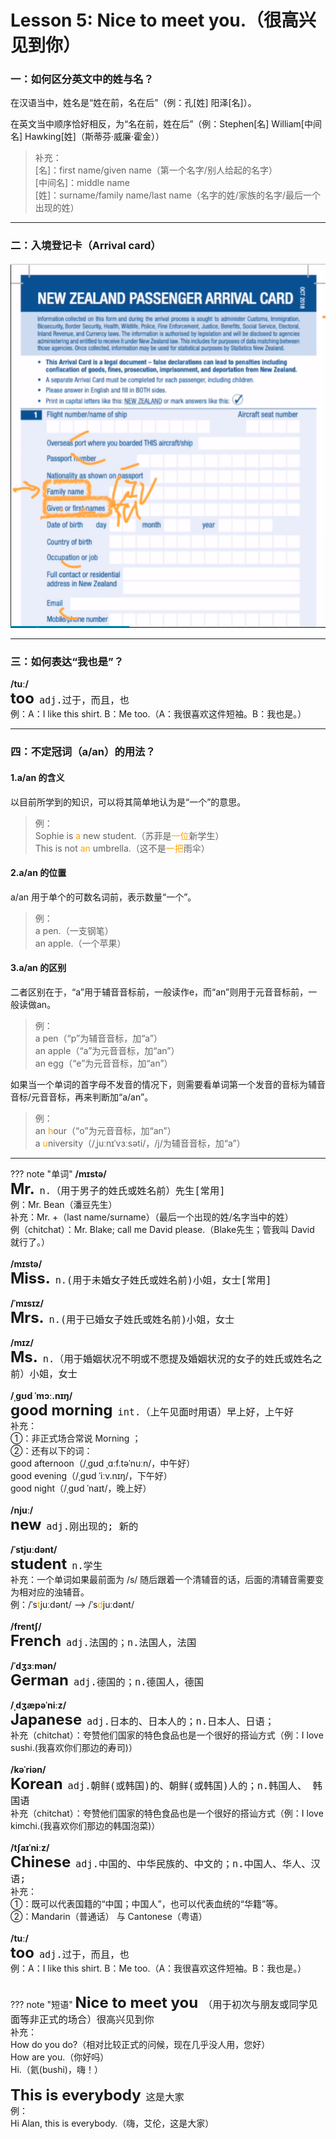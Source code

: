 # Lesson 5: Nice to meet you.（很高兴见到你）

### 一：如何区分英文中的姓与名？

在汉语当中，姓名是“姓在前，名在后”（例：孔[姓] 阳泽[名]）。<br>

在英文当中顺序恰好相反，为“名在前，姓在后”（例：Stephen[名] William[中间名] Hawking[姓]（斯蒂芬·威廉·霍金））<br>
> 补充：<br>
> [名]：first name/given name（第一个名字/别人给起的名字）<br>
> [中间名]：middle name<br>
> [姓]：surname/family name/last name（名字的姓/家族的名字/最后一个出现的姓）<br>


---
### 二：入境登记卡（Arrival card）

![](../img/Frist/Lesson-5/Lesson-5_01.png)


---
### 三：如何表达“我也是”？
**/tuː/**<br>
<font size=5>**too**</font>&nbsp;&nbsp;<font size=4>`adj.过于，而且，也`</font><br>
例：A：I like this shirt. B：Me too.（A：我很喜欢这件短袖。B：我也是。）


---
### 四：不定冠词（a/an）的用法？

#### 1.a/an 的含义
以目前所学到的知识，可以将其简单地认为是“一个”的意思。<br>
> 例：<br>
> Sophie is <font color=orange>a</font> new student.（苏菲是<font color=orange>一位</font>新学生）<br>
> This is not <font color=orange>an</font> umbrella.（这不是<font color=orange>一把</font>雨伞）<br>


#### 2.a/an 的位置
a/an 用于单个的可数名词前，表示数量“一个”。<br>
> 例：<br>
> a pen.（一支钢笔）<br>
> an apple.（一个苹果）<br>


#### 3.a/an 的区别
二者区别在于，“a”用于辅音音标前，一般读作e，而“an”则用于元音音标前，一般读做an。<br>

> 例：<br>
> a pen（“p”为辅音音标，加“a”）<br>
> an apple（“a”为元音音标，加“an”）<br>
> an egg（“e”为元音音标，加“an”）<br>


如果当一个单词的首字母不发音的情况下，则需要看单词第一个发音的音标为辅音音标/元音音标，再来判断加“a/an”。<br>

> 例：<br>
> an <font color=orange>h</font>our（“o”为元音音标，加“an”）<br>
> a <font color=orange>u</font>niversity（/ˌ<font>j</font>uːnɪˈvɜːsəti/，/j/为辅音音标，加“a”）<br>


---
??? note "单词"
    **/mɪstə/**<br>
    <font size=5>**Mr.**</font>&nbsp;&nbsp;<font size=4>`n.（用于男子的姓氏或姓名前）先生[常用]`</font><br>
    例：Mr. Bean（潘豆先生）<br>
    补充：Mr. +（last name/surname）（最后一个出现的姓/名字当中的姓）<br>
    例（chitchat）：Mr. Blake; call me David please.（Blake先生；管我叫 David 就行了。） <br>
    <br>
    **/mɪstə/**<br>
    <font size=5>**Miss.**</font>&nbsp;&nbsp;<font size=4>`n.(用于未婚女子姓氏或姓名前)小姐，女士[常用]`</font><br>
    <br>
    **/ˈmɪsɪz/**<br>
    <font size=5>**Mrs.**</font>&nbsp;&nbsp;<font size=4>`n.(用于已婚女子姓氏或姓名前)小姐，女士`</font><br>
    <br>
    **/mɪz/**<br>
    <font size=5>**Ms.**</font>&nbsp;&nbsp;<font size=4>`n.（用于婚姻状况不明或不愿提及婚姻状況的女子的姓氏或姓名之前）小姐，女士`</font><br>
    <br>
    **/ˌɡʊd ˈmɔː.nɪŋ/**<br>
    <font size=5>**good morning**</font>&nbsp;&nbsp;<font size=4>`int.（上午见面时用语）早上好，上午好`</font><br>
    补充：<br>
    ①：非正式场合常说 Morning ；<br>
    ②：还有以下的词：<br>
    good afternoon（/ˌɡʊd ˌɑːf.təˈnuːn/，中午好）<br>
    good evening（/ˌɡʊd ˈiːv.nɪŋ/，下午好）<br>
    good night（/ˌɡʊd ˈnaɪt/，晚上好）<br>
    <br>
    **/njuː/**<br>
    <font size=5>**new**</font>&nbsp;&nbsp;<font size=4>`adj.刚出现的; 新的`</font><br>
    <br>
    **/ˈstjuːdənt/**<br>
    <font size=5>**student**</font>&nbsp;&nbsp;<font size=4>`n.学生`</font><br>
    补充：一个单词如果最前面为 /s/ 随后跟着一个清辅音的话，后面的清辅音需要变为相对应的浊辅音。<br>
    例：/ˈs<font color=orange>t</font>juːdənt/ --> /ˈs<font color=orange>d</font>juːdənt/<br>
    <br>
    **/frentʃ/**<br>
    <font size=5>**French**</font>&nbsp;&nbsp;<font size=4>`adj.法国的；n.法国人，法国`</font><br>
    <br>
    **/ˈdʒɜːmən/**<br>
    <font size=5>**German**</font>&nbsp;&nbsp;<font size=4>`adj.德国的；n.德国人，德国`</font><br>
    <br>
    **/ˌdʒæpəˈniːz/**<br>
    <font size=5>**Japanese**</font>&nbsp;&nbsp;<font size=4>`adj.日本的、日本人的；n.日本人、日语；`</font><br>
    补充（chitchat）：夸赞他们国家的特色食品也是一个很好的搭讪方式（例：I love sushi.(我喜欢你们那边的寿司)）<br>
    <br>
    **/kəˈriən/**<br>
    <font size=5>**Korean**</font>&nbsp;&nbsp;<font size=4>`adj.朝鲜(或韩国)的、朝鲜(或韩国)人的；n.韩国人、 韩国语`</font><br>
    补充（chitchat）：夸赞他们国家的特色食品也是一个很好的搭讪方式（例：I love kimchi.(我喜欢你们那边的韩国泡菜)）<br>
    <br>
    **/tʃaɪˈniːz/**<br>
    <font size=5>**Chinese**</font>&nbsp;&nbsp;<font size=4>`adj.中国的、中华民族的、中文的；n.中国人、华人、汉语;`</font><br>
    补充：<br>
    ①：既可以代表国籍的“中国；中国人”，也可以代表血统的“华籍”等。<br>
    ②：Mandarin（普通话） 与 Cantonese（粤语）<br>
    <br>
    **/tuː/**<br>
    <font size=5>**too**</font>&nbsp;&nbsp;<font size=4>`adj.过于，而且，也`</font><br>
    例：A：I like this shirt. B：Me too.（A：我很喜欢这件短袖。B：我也是。）<br>
    <br>


??? note "短语"
    <font size=5>**Nice to meet you**</font>&nbsp;&nbsp;<font size=4>`（用于初次与朋友或同学见面等非正式的场合）很高兴见到你`</font><br>
    补充：<br>
    How do you do?（相对比较正式的问候，现在几乎没人用，您好）<br>
    How are you.（你好吗）<br>
    Hi.（氦(bushi)，嗨！）<br>
    <br>
    <font size=5>**This is everybody**</font>&nbsp;&nbsp;<font size=4>`这是大家`</font><br>
    例：<br>
    Hi Alan, this is everybody.（嗨，艾伦，这是大家）<br>

